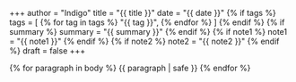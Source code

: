 +++
author = "Indigo"
title = "{{ title }}"
date = "{{ date }}"
{% if tags %}
tags = [
    {% for tag in tags %}
     "{{ tag }}",
    {% endfor %}
]
{% endif %}
{% if summary %}
summary = "{{ summary }}"
{% endif %}
{% if note1 %}
note1 = "{{ note1 }}"
{% endif %}
{% if note2 %}
note2 = "{{ note2 }}"
{% endif %}
draft = false
+++

{% for paragraph in body %}
{{ paragraph | safe }}
{% endfor %}